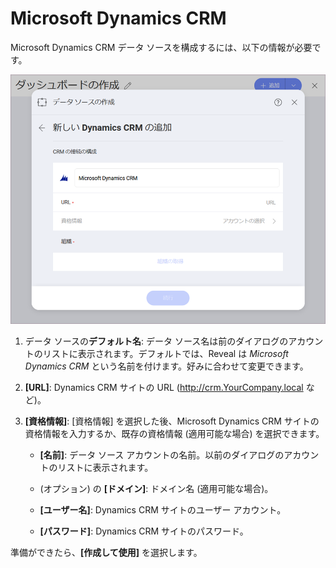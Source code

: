 # Microsoft Dynamics CRM

Microsoft Dynamics CRM データ ソースを構成するには、以下の情報が必要です。

<img src="images/EnterMicrosoftDynamicsCRM_All.png" alt="EnterMicrosoftDynamicsCRM\_All" class="responsive-img"/>

1.  データ ソースの**デフォルト名**: データ ソース名は前のダイアログのアカウントのリストに表示されます。デフォルトでは、Reveal は *Microsoft Dynamics CRM* という名前を付けます。好みに合わせて変更できます。

2.  **[URL]**: Dynamics CRM サイトの URL (<http://crm.YourCompany.local> など)。

3.  **[資格情報]**: [資格情報] を選択した後、Microsoft Dynamics CRM サイトの資格情報を入力するか、既存の資格情報 (適用可能な場合) を選択できます。

      - **[名前]**: データ ソース アカウントの名前。以前のダイアログのアカウントのリストに表示されます。

      - (オプション) の **[ドメイン]**: ドメイン名 (適用可能な場合)。

      - **[ユーザー名]**: Dynamics CRM サイトのユーザー アカウント。

      - **[パスワード]**: Dynamics CRM サイトのパスワード。

準備ができたら、**[作成して使用]** を選択します。
